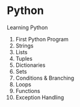 # Python
Learning Python
1. First Python Program
2. Strings
3. Lists
4. Tuples
5. Dictionaries
6. Sets
7. Conditions & Branching
8. Loops
9. Functions
10. Exception Handling
